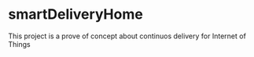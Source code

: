 # smartDeliveryHome
This project is a prove of concept about continuos delivery for Internet of Things
